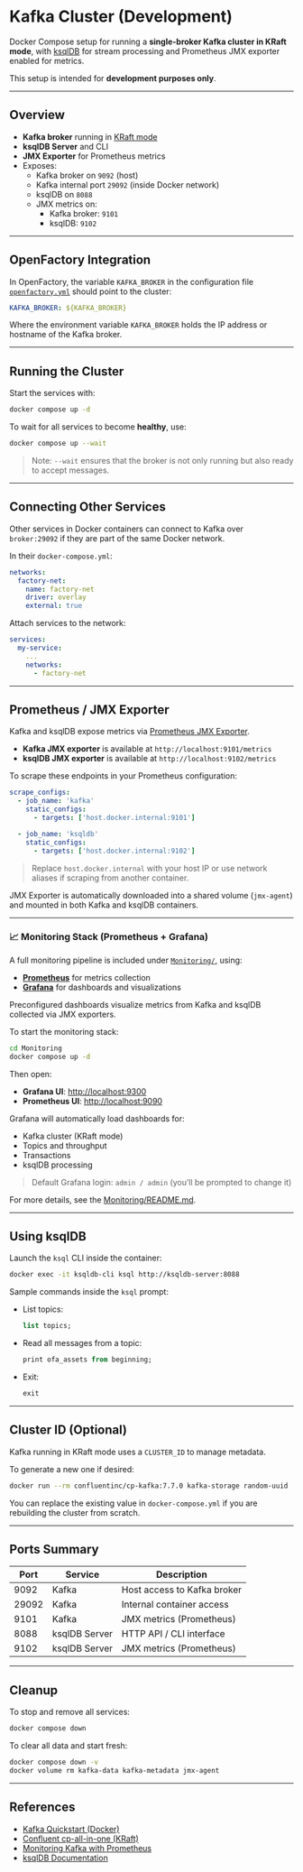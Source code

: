 # Kafka Cluster (Development)

Docker Compose setup for running a **single-broker Kafka cluster in KRaft mode**, with [ksqlDB](https://ksqldb.io/) for stream processing and Prometheus JMX exporter enabled for metrics.

This setup is intended for **development purposes only**.

---

## Overview

- **Kafka broker** running in [KRaft mode](https://kafka.apache.org/documentation/#kraft)
- **ksqlDB Server** and CLI
- **JMX Exporter** for Prometheus metrics
- Exposes:
  - Kafka broker on `9092` (host)
  - Kafka internal port `29092` (inside Docker network)
  - ksqlDB on `8088`
  - JMX metrics on:
    - Kafka broker: `9101`
    - ksqlDB: `9102`

---

## OpenFactory Integration

In OpenFactory, the variable `KAFKA_BROKER` in the configuration file [`openfactory.yml`](../openfactory/config/openfactory.yml) should point to the cluster:

```yaml
KAFKA_BROKER: ${KAFKA_BROKER}
````

Where the environment variable `KAFKA_BROKER` holds the IP address or hostname of the Kafka broker.

---

## Running the Cluster

Start the services with:

```bash
docker compose up -d
```

To wait for all services to become **healthy**, use:

```bash
docker compose up --wait
```

> Note: `--wait` ensures that the broker is not only running but also ready to accept messages.

---

## Connecting Other Services

Other services in Docker containers can connect to Kafka over `broker:29092` if they are part of the same Docker network.

In their `docker-compose.yml`:

```yaml
networks:
  factory-net:
    name: factory-net
    driver: overlay
    external: true
```

Attach services to the network:

```yaml
services:
  my-service:
    ...
    networks:
      - factory-net
```

---

## Prometheus / JMX Exporter

Kafka and ksqlDB expose metrics via [Prometheus JMX Exporter](https://github.com/prometheus/jmx_exporter).

* **Kafka JMX exporter** is available at `http://localhost:9101/metrics`
* **ksqlDB JMX exporter** is available at `http://localhost:9102/metrics`

To scrape these endpoints in your Prometheus configuration:

```yaml
scrape_configs:
  - job_name: 'kafka'
    static_configs:
      - targets: ['host.docker.internal:9101']

  - job_name: 'ksqldb'
    static_configs:
      - targets: ['host.docker.internal:9102']
```

> Replace `host.docker.internal` with your host IP or use network aliases if scraping from another container.

JMX Exporter is automatically downloaded into a shared volume (`jmx-agent`) and mounted in both Kafka and ksqlDB containers.

---

### 📈 Monitoring Stack (Prometheus + Grafana)

A full monitoring pipeline is included under [`Monitoring/`](./Monitoring), using:

* [**Prometheus**](https://prometheus.io/) for metrics collection
* [**Grafana**](https://grafana.com/) for dashboards and visualizations

Preconfigured dashboards visualize metrics from Kafka and ksqlDB collected via JMX exporters.

To start the monitoring stack:

```bash
cd Monitoring
docker compose up -d
```

Then open:

* **Grafana UI**: [http://localhost:9300](http://localhost:9300)
* **Prometheus UI**: [http://localhost:9090](http://localhost:9090)

Grafana will automatically load dashboards for:

* Kafka cluster (KRaft mode)
* Topics and throughput
* Transactions
* ksqlDB processing

> Default Grafana login: `admin / admin` (you’ll be prompted to change it)

For more details, see the [Monitoring/README.md](./Monitoring/README.md).

---

## Using ksqlDB

Launch the `ksql` CLI inside the container:

```bash
docker exec -it ksqldb-cli ksql http://ksqldb-server:8088
```

Sample commands inside the `ksql` prompt:

* List topics:

  ```sql
  list topics;
  ```

* Read all messages from a topic:

  ```sql
  print ofa_assets from beginning;
  ```

* Exit:

  ```sql
  exit
  ```

---

## Cluster ID (Optional)

Kafka running in KRaft mode uses a `CLUSTER_ID` to manage metadata.

To generate a new one if desired:

```bash
docker run --rm confluentinc/cp-kafka:7.7.0 kafka-storage random-uuid
```

You can replace the existing value in `docker-compose.yml` if you are rebuilding the cluster from scratch.

---

## Ports Summary

| Port  | Service       | Description                 |
| ----- | ------------- | --------------------------- |
| 9092  | Kafka         | Host access to Kafka broker |
| 29092 | Kafka         | Internal container access   |
| 9101  | Kafka         | JMX metrics (Prometheus)    |
| 8088  | ksqlDB Server | HTTP API / CLI interface    |
| 9102  | ksqlDB Server | JMX metrics (Prometheus)    |

---

## Cleanup

To stop and remove all services:

```bash
docker compose down
```

To clear all data and start fresh:
```bash
docker compose down -v
docker volume rm kafka-data kafka-metadata jmx-agent
```

---

## References

* [Kafka Quickstart (Docker)](https://developer.confluent.io/quickstart/kafka-docker/)
* [Confluent cp-all-in-one (KRaft)](https://github.com/confluentinc/cp-all-in-one/blob/7.5.0-post/cp-all-in-one-kraft/docker-compose.yml)
* [Monitoring Kafka with Prometheus](https://docs.confluent.io/platform/current/installation/docker/operations/monitoring.html)
* [ksqlDB Documentation](https://docs.ksqldb.io/)
